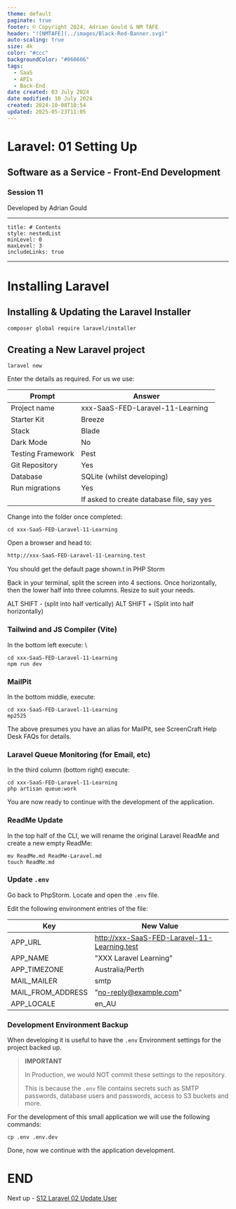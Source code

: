 ```yaml
---
theme: default
paginate: true
footer: © Copyright 2024, Adrian Gould & NM TAFE
header: "![NMTAFE](../images/Black-Red-Banner.svg)"
auto-scaling: true
size: 4k
color: "#ccc"
backgroundColor: "#060606"
tags:
  - SaaS
  - APIs
  - Back-End
date created: 03 July 2024
date modified: 10 July 2024
created: 2024-10-08T10:54
updated: 2025-05-23T11:05
---
```


# Laravel: 01 Setting Up

## Software as a Service - Front-End Development

### Session 11

Developed by Adrian Gould

---

```table-of-contents
title: # Contents
style: nestedList
minLevel: 0
maxLevel: 3
includeLinks: true
```

---

# Installing Laravel

## Installing & Updating the Laravel Installer

```shell
composer global require laravel/installer
```

## Creating a New Laravel project

```shell
laravel new
```

Enter the details as required. For us we use:

| Prompt            | Answer                                    |
| ----------------- | ----------------------------------------- |
| Project name      | xxx-SaaS-FED-Laravel-11-Learning          |
| Starter Kit       | Breeze                                    |
| Stack             | Blade                                     |
| Dark Mode         | No                                        |
| Testing Framework | Pest                                      |
| Git Repository    | Yes                                       |
| Database          | SQLite (whilst developing)                |
| Run migrations    | Yes                                       |
|                   | If asked to create database file, say yes |

Change into the folder once completed:

```shell
cd xxx-SaaS-FED-Laravel-11-Learning
```

Open a browser and head to:

```html
http://xxx-SaaS-FED-Laravel-11-Learning.test
```

You should get the default page shown.t in PHP Storm


Back in your terminal, split the screen into 4 sections. Once horizontally, then the lower half into three columns. Resize to suit your needs.

ALT SHIFT - (split into half vertically)
ALT SHIFT + (Split into half horizontally)

### Tailwind and JS Compiler (Vite)

In the bottom left execute:
\
```shell
cd xxx-SaaS-FED-Laravel-11-Learning
npm run dev
```

### MailPit

In the bottom middle, execute:

```shell
cd xxx-SaaS-FED-Laravel-11-Learning
mp2525
```

The above presumes you have an alias for MailPit, see ScreenCraft Help Desk FAQs for details.
 
### Laravel Queue Monitoring (for Email, etc)

In the third column (bottom right) execute:

```shell
cd xxx-SaaS-FED-Laravel-11-Learning
php artisan queue:work
```


You are now ready to continue with the development of the application.

### ReadMe Update

In the top half of the CLI, we will rename the original Laravel ReadMe and create a new empty ReadMe:

```shell
mv ReadMe.md ReadMe-Laravel.md
touch ReadMe.md
```


### Update `.env` 

Go back to PhpStorm. Locate and open the `.env` file.

Edit the following environment entries of the file:

| Key               | New Value                                    |
| ----------------- | -------------------------------------------- |
| APP_URL           | http://xxx-SaaS-FED-Laravel-11-Learning.test |
| APP_NAME          | "XXX Laravel Learning"                       |
| APP_TIMEZONE      | Australia/Perth                              |
| MAIL_MAILER       | smtp                                         |
| MAIL_FROM_ADDRESS | "no-reply@example.com"                       |
| APP_LOCALE        | en_AU                                        |

### Development Environment Backup

When developing it is useful to have the `.env` Environment settings for the project backed up.

> **IMPORTANT**
> 
> In Production, we would NOT commit these settings to the repository.
> 
> This is because the `.env` file contains secrets such as SMTP passwords, database users and passwords, access to S3 buckets and more.

For the development of this small application we will use the following commands:

```shell
cp .env .env.dev
```


Done, now we continue with the application development.

# END

Next up - [S12 Laravel 02 Update User](../session-13/S12-Laravel-02-Update-User.md)
